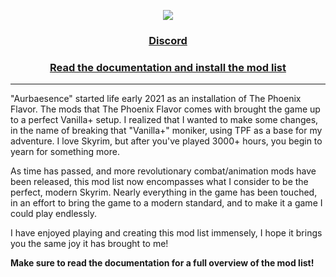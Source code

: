 <div align=center>

<img src="https://raw.githubusercontent.com/zediious/tpfz-sprinkles/refs/heads/main/static/banners/banner.png"></img>

### [Discord](https://discord.gg/CvhTeavrcW)

### [Read the documentation and install the mod list](https://zediious.github.io/tpfz-sprinkles/docs/)

</div>

<hr>

"Aurbaesence" started life early 2021 as an installation of The Phoenix Flavor. The mods that The Phoenix Flavor comes with brought the game up to a perfect Vanilla+ setup. I realized that I wanted to make some changes, in the name of breaking that "Vanilla+" moniker, using TPF as a base for my adventure. I love Skyrim, but after you've played 3000+ hours, you begin to yearn for something more.

As time has passed, and more revolutionary combat/animation mods have been released, this mod list now encompasses what I consider to be the perfect, modern Skyrim. Nearly everything in the game has been touched, in an effort to bring the game to a modern standard, and to make it a game I could play endlessly.

I have enjoyed playing and creating this mod list immensely, I hope it brings you the same joy it has brought to me!

**Make sure to read the documentation for a full overview of the mod list!**

